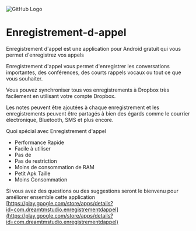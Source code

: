 ![GitHub Logo](https://lh3.googleusercontent.com/37qStdT5UuiJW6MNm2WtNR8apAUCqgdj3RFol7FZs7a068LIbDuoOe8KKri9Gck0bpw)

# Enregistrement-d-appel
Enregistrement d'appel est une application pour Android gratuit qui vous permet d'enregistrez vos appels

Enregistrement d'appel vous permet d'enregistrer les conversations importantes, des conférences, des courts rappels vocaux ou tout ce que vous souhaiter.

Vous pouvez synchroniser tous vos enregistrements à Dropbox très facilement en utilisant votre compte Dropbox.

Les notes peuvent être ajoutées à chaque enregistrement et les enregistrements peuvent être partagés à bien des égards comme le courrier électronique, Bluetooth, SMS et plus encore.

Quoi spécial avec Enregistrement d'appel

*  Performance Rapide
*  Facile à utiliser
*  Pas de 
*  Pas de restriction
*  Moins de consommation de RAM
*  Petit Apk Taille
*  Moins Consommation

Si vous avez des questions ou des suggestions seront le bienvenu pour améliorer ensemble cette application
[https://play.google.com/store/apps/details?id=com.dreamtmstudio.enregistrementdappel](https://play.google.com/store/apps/details?id=com.dreamtmstudio.enregistrementdappel)
